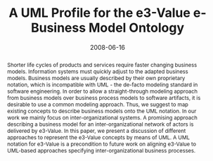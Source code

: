 ---
abstract: Shorter life cycles of products and services require faster changing business
  models. Information systems must quickly adjust to the adapted business models.
  Business models are usually described by their own proprietary notation, which is
  incompatible with UML - the de-facto modeling standard in software engineering.
  In order to allow a straight-through modeling approach from business models over
  business process models to software artifacts, it is desirable to use a common modeling
  approach. Thus, we suggest to map existing concepts to describe business models
  onto the UML notation. In our work we mainly focus on inter-organizational systems.
  A promising approach describing a business model for an inter-organizational network
  of actors is delivered by e3-Value. In this paper, we present a discussion of different
  approaches to represent the e3-Value concepts by means of UML. A UML notation for
  e3-Value is a precondition to future work on aligning e3-Value to UML-based approaches
  specifying inter-organizational business processes.
authors:
- Christian Huemer
- Alexander Schmidt
- Hannes Werthner
- Marco Zapletal
date: '2008-06-16'
featured: false
links:
- name: Publik
  url: https://publik.tuwien.ac.at/showentry.php?ID=141790&lang=1
publication_types:
- '0'
publishDate: '2008-06-16'
title: A UML Profile for the e3-Value e-Business Model Ontology
url_pdf: http://publik.tuwien.ac.at/files/pub-inf_5421.pdf
---
